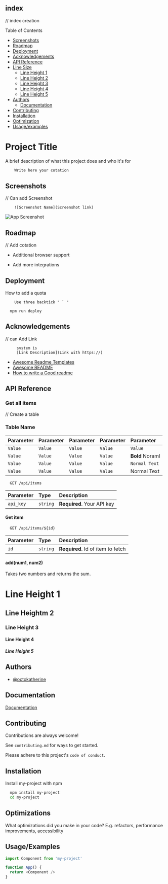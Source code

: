
## index

// index creation

Table of Contents

* [Screenshots](#screenshots)
* [Roadmap](#roadmap)
* [Deployment](#deployment)
* [Acknowledgements](#acknowledgements)
* [API Reference](#apireference)
* [Line Size](#linesize)
    * [Line Height 1](#lineheight1)
    * [Line Height 2](#lineheight2)
    * [Line Height 3](#lineheight3)
    * [Line Height 4](#lineheight4)
    * [Line Height 5](#lineheight5)
* [Authors](#authors)
    * [Documentation](#documentation)
* [Contributing](#contributing)
* [Installation](#installation)
* [Optimization](#optimization)
* [Usage/examples](#usage/example)

# Project Title 




A brief description of what this project does and who it's for

```bash
    Write here your cotation

```


## Screenshots

// Can add Screenshot
```
    ![Screenshot Name](Screenshot link)
```
![App Screenshot](https://via.placeholder.com/468x300?text=App+Screenshot+Here)


## Roadmap

// Add cotation

- Additional browser support

- Add more integrations


## Deployment

How to add a quota
```
    Use three backtick " ` "
```

```
  npm run deploy
```


## Acknowledgements


// can Add Link
   ```
        system is
        [Link Description](Link with https://)
   ```
 - [Awesome Readme Templates](https://awesomeopensource.com/project/elangosundar/awesome-README-templates)
 - [Awesome README](https://github.com/matiassingers/awesome-readme)
 - [How to write a Good readme](https://bulldogjob.com/news/449-how-to-write-a-good-readme-for-your-github-project)


## API Reference

### Get all items

// Create a table
### Table Name

| Parameter | Parameter | Parameter | Parameter | Parameter          |
| :-------- | :-------- | :-------- | :-------- | :----------------- |
| `Value`   | `Value`   | `Value`   | `Value`   | `Value`            |
| `Value`   | `Value`   | `Value`   | `Value`   | **Bold** Noraml    |
| `Value`   | `Value`   | `Value`   | `Value`   | `Normal Text`      |
| `Value`   | `Value`   | `Value`   | `Value`   |  Normal Text       |


```http
  GET /api/items
```

| Parameter | Type     | Description                |
| :-------- | :------- | :------------------------- |
| `api_key` | `string` | **Required**. Your API key |

#### Get item

```http
  GET /api/items/${id}
```

| Parameter | Type     | Description                       |
| :-------- | :------- | :-------------------------------- |
| `id`      | `string` | **Required**. Id of item to fetch |

#### add(num1, num2)

Takes two numbers and returns the sum.


# Line Height 1
## Line Heightm 2
### Line Height 3
#### Line Height 4
##### Line Height 5
## Authors

- [@octokatherine](https://www.github.com/octokatherine)

## Documentation

[Documentation](https://linktodocumentation)
## Contributing

Contributions are always welcome!

See `contributing.md` for ways to get started.

Please adhere to this project's `code of conduct`.


## Installation

Install my-project with npm

```bash
  npm install my-project
  cd my-project
```
    
## Optimizations

What optimizations did you make in your code? E.g. refactors, performance improvements, accessibility


## Usage/Examples

```javascript
import Component from 'my-project'

function App() {
  return <Component />
}
```

